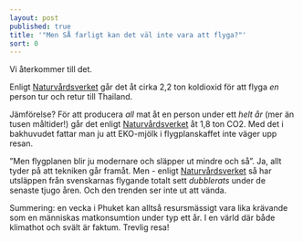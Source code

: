 ```yaml
---
layout: post
published: true
title: '"Men SÅ farligt kan det väl inte vara att flyga?"'
sort: 0
---
```





Vi återkommer till det. 

Enligt [Naturvårdsverket](https://www.naturvardsverket.se/Documents/publikationer/978-91-620-5903-3.pdf "koldioxid flyg ") går det åt cirka 2,2 ton koldioxid för att flyga _en_ person tur och retur till Thailand.

Jämförelse? För att producera _all_ mat åt en person under ett _helt år_ (mer än tusen måltider!) går det enligt [Naturvårdsverket](https://www.naturvardsverket.se/Documents/https://www.naturvardsverket.se/Documents/publikationer6400/978-91-620-6653-6.pdf?pid=14404) åt 1,8 ton CO2. Med det i bakhuvudet fattar man ju att EKO-mjölk i flygplanskaffet inte väger upp resan.

”Men flygplanen blir ju modernare och släpper ut mindre och så”. Ja, allt tyder på att tekniken går framåt. Men - enligt [Naturvårdsverket](https://www.naturvardsverket.se/Documents/publikationer6400/978-91-620-6653-6.pdf?pid=14404 "utsläpp flyg koldioxid ") så har utsläppen från svenskarnas flygande totalt sett _dubblerats_ under de senaste tjugo åren. Och den trenden ser inte ut att vända.
  
Summering: en vecka i Phuket kan alltså resursmässigt vara lika krävande som  en människas matkonsumtion under typ ett år. I en värld där både klimathot och svält är faktum. Trevlig resa!
